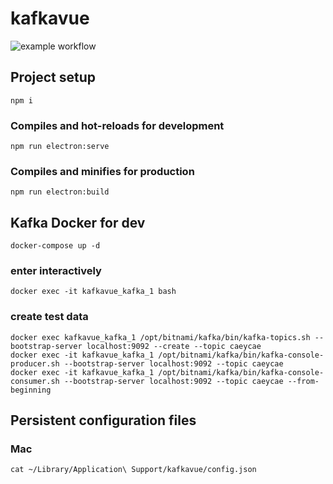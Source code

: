 # kafkavue

![example workflow](https://github.com/cengler/kafkavue/actions/workflows/test.yml/badge.svg)

## Project setup
```
npm i
```

### Compiles and hot-reloads for development
```
npm run electron:serve
```

### Compiles and minifies for production
```
npm run electron:build
```

## Kafka Docker for dev
```
docker-compose up -d
```
### enter interactively
```
docker exec -it kafkavue_kafka_1 bash
```

### create test data
```
docker exec kafkavue_kafka_1 /opt/bitnami/kafka/bin/kafka-topics.sh --bootstrap-server localhost:9092 --create --topic caeycae
docker exec -it kafkavue_kafka_1 /opt/bitnami/kafka/bin/kafka-console-producer.sh --bootstrap-server localhost:9092 --topic caeycae
docker exec -it kafkavue_kafka_1 /opt/bitnami/kafka/bin/kafka-console-consumer.sh --bootstrap-server localhost:9092 --topic caeycae --from-beginning
```

## Persistent configuration files

### Mac
```
cat ~/Library/Application\ Support/kafkavue/config.json
```

